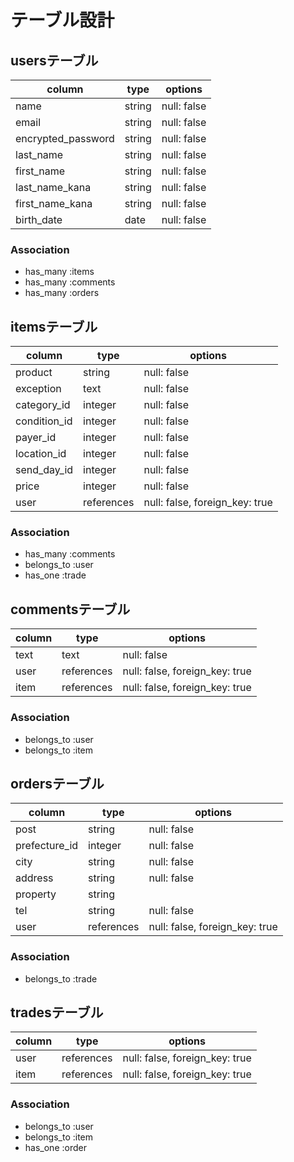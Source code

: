 # テーブル設計


## usersテーブル
|    column                       |  type  |    options  |
| ------------------------------- | ------ | ----------- |
| name                            | string | null: false |
| email                           | string | null: false |
| encrypted_password              | string | null: false |
| last_name                       | string | null: false |
| first_name                      | string | null: false |
| last_name_kana                  | string | null: false |
| first_name_kana                 | string | null: false |
| birth_date                      | date   | null: false |

### Association
- has_many :items
- has_many :comments
- has_many :orders


## itemsテーブル
|    column             |  type   |   options   |
| --------------------- | ------  | ----------- |
| product               | string  | null: false |
| exception             | text    | null: false |
| category_id           | integer | null: false |
| condition_id          | integer | null: false |
| payer_id              | integer | null: false |
| location_id           | integer | null: false |
| send_day_id           | integer | null: false |
| price                 | integer | null: false |
| user                  |references|null: false, foreign_key: true|

### Association
- has_many :comments
- belongs_to :user
- has_one :trade

## commentsテーブル
|    column             |  type  |   options   |
| --------------------- | ------ | ----------- |
| text                  | text   | null: false |
| user | references | null: false, foreign_key: true |
| item | references | null: false, foreign_key: true |

### Association
- belongs_to :user
- belongs_to :item

## ordersテーブル
|    column             |  type   |   options   |
| --------------------- | ------- | ----------- |
| post                  | string  | null: false |
| prefecture_id         | integer | null: false |
| city                  | string  | null: false |
| address               | string  | null: false |
| property              | string  |             |
| tel                   | string  | null: false |
| user                  |references|null: false, foreign_key: true|


### Association
- belongs_to :trade

## tradesテーブル
|    column             |  type    |   options       |
| --------------------- | -------  | --------------- |
| user                  |references|null: false, foreign_key: true|
| item                  |references|null: false, foreign_key: true|

### Association
- belongs_to :user
- belongs_to :item
- has_one :order



